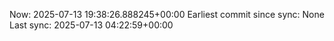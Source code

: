 Now: 2025-07-13 19:38:26.888245+00:00 Earliest commit since sync: None Last sync: 2025-07-13 04:22:59+00:00
